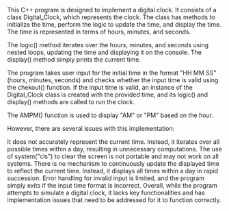 This C++ program is designed to implement a digital clock. It consists of a class Digital_Clock, which represents the clock. The class has methods to initialize the time, perform the logic to update the time, and display the time. The time is represented in terms of hours, minutes, and seconds.

The logic() method iterates over the hours, minutes, and seconds using nested loops, updating the time and displaying it on the console. The display() method simply prints the current time.

The program takes user input for the initial time in the format "HH MM SS" (hours, minutes, seconds) and checks whether the input time is valid using the chekout() function. If the input time is valid, an instance of the Digital_Clock class is created with the provided time, and its logic() and display() methods are called to run the clock.

The AMPM() function is used to display "AM" or "PM" based on the hour.

However, there are several issues with this implementation:

It does not accurately represent the current time. Instead, it iterates over all possible times within a day, resulting in unnecessary computations.
The use of system("cls") to clear the screen is not portable and may not work on all systems.
There is no mechanism to continuously update the displayed time to reflect the current time. Instead, it displays all times within a day in rapid succession.
Error handling for invalid input is limited, and the program simply exits if the input time format is incorrect.
Overall, while the program attempts to simulate a digital clock, it lacks key functionalities and has implementation issues that need to be addressed for it to function correctly.





